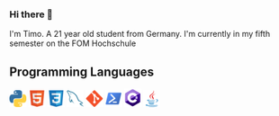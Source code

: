 ### Hi there 👋

I'm Timo. A 21 year old student from Germany. I'm currently in my fifth semester on the FOM Hochschule


## Programming Languages

<img src = './images/python2.png' height='30'/> <img src = './images/html.svg' width='30'/> <img src = './images/css.svg' width='30'/> <img src = './images/sql.svg' width='30'/> <img src = './images/git.svg' width='30'/> <img src = './images/posh.png' width='30'/> <img src = './images/C_Sharp_logo.svg' width='30'/> <img src = './images/java.svg' width='30'/>  